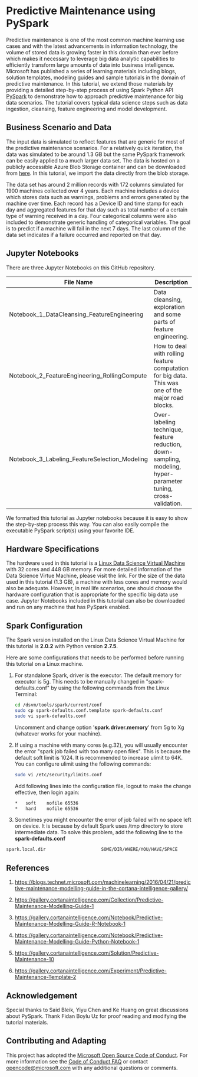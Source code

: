 
# Predictive Maintenance using PySpark

Predictive maintenance is one of the most common machine learning use cases and with the latest advancements in information technology, the volume of stored data is growing faster in this domain than ever before which makes it necessary to leverage big data analytic capabilities to efficiently transform large amounts of data into business intelligence. Microsoft has published a series of learning materials including blogs, solution templates, modeling guides and sample tutorials in the domain of predictive maintenance. In this tutorial, we extend those materials by providing a detailed step-by-step process of using Spark Python API [PySpark](https://spark.apache.org/docs/2.0.2/api/python/index.html) to demonstrate how to approach predictive maintenance for big data scenarios. The tutorial covers typical data science steps such as data ingestion, cleansing, feature engineering and model development.

## Business Scenario and Data

The input data is simulated to reflect features that are generic for most of the predictive maintenance scenarios. For a relatively quick iteration, the data was simulated to be around 1.3 GB but the same PySpark framework can be easily applied to a much larger data set. The data is hosted on a publicly accessible Azure Blob Storage container and can be downloaded from [here](https://pysparksampledata.blob.core.windows.net/sampledata/sampledata.csv). In this tutorial, we import the data directly from the blob storage.

The data set has around 2 million records with 172 columns simulated for 1900 machines collected over 4 years. Each machine includes a device which stores data such as warnings, problems and errors generated by the machine over time. Each record has a Device ID and time stamp for each day and aggregated features for that day such as total number of a certain type of warning received in a day. Four categorical columns were also included to demonstrate generic handling of categorical variables. The goal is to predict if a machine will fail in the next 7 days. The last column of the data set indicates if a failure occurred and reported on that day.

## Jupyter Notebooks

There are  three Jupyter Notebooks on this GitHub repository.

| File Name | Description |
|-----------|-------------|
| Notebook_1_DataCleansing_FeatureEngineering | Data cleansing, exploration and some parts of feature engineering. |
| Notebook_2_FeatureEngineering_RollingCompute | How to deal with rolling feature computation for big data. This was one of the major road blocks. |
| Notebook_3_Labeling_FeatureSelection_Modeling | Over-labeling technique, feature reduction, down-sampling, modeling, hyper-parameter tuning, cross-validation. |

We formatted this tutorial as Jupyter notebooks because it is easy to show the step-by-step process this way. You can also easily compile the executable PySpark script(s) using your favorite IDE.

## Hardware Specifications

The hardware used in this tutorial is a [Linux Data Science Virtual Machine](https://docs.microsoft.com/en-us/azure/machine-learning/machine-learning-data-science-linux-dsvm-intro) with 32 cores and 448 GB memory. For more detailed information of the Data Science Virtue Machine, please visit the link. For the size of the data used in this tutorial (1.3 GB), a machine with less cores and memory would also be adequate. However, in real life scenarios, one should choose the hardware configuration that is appropriate for the specific big data use case. Jupyter Notebooks included in this tutorial can also be downloaded and run on any machine that has PySpark enabled.

## Spark Configuration

The Spark version installed on the Linux Data Science Virtual Machine for this tutorial is **2.0.2** with Python version **2.7.5**.

Here are some configurations that needs to be performed before running this tutorial on a Linux machine.

1. For standalone Spark, driver is the executor. The default memory for executor is 5g. This needs to be manually changed in "spark-defaults.conf" by using the following commands from the Linux Terminal:

	```bash
	cd /dsvm/tools/spark/current/conf
	sudo cp spark-defaults.conf.template spark-defaults.conf
	sudo vi spark-defaults.conf
	```
	Uncomment and change option '**spark.driver.memory**' from 5g to Xg (whatever works for your machine).

2. If using a machine with many cores (e.g.32), you will usually encounter the error "spark job failed with too many open files". This is because the default soft limit is 1024. It is recommended to increase ulimit to 64K. You can configure ulimit using the following commands:

	```bash
	sudo vi /etc/security/limits.conf
	```

	Add following lines into the configuration file, logout to make the change effective, then login again:
	```bash
	*   soft    nofile 65536
	*   hard    nofile 65536
	```
3. Sometimes you might encounter the error of job failed with no space left on device. It is because by default Spark uses /tmp directory to store intermediate data. To solve this problem, add the following line to the **spark-defaults.conf**
```bash
spark.local.dir                     SOME/DIR/WHERE/YOU/HAVE/SPACE
```

## References

1.  https://blogs.technet.microsoft.com/machinelearning/2016/04/21/predictive-maintenance-modelling-guide-in-the-cortana-intelligence-gallery/

2.  https://gallery.cortanaintelligence.com/Collection/Predictive-Maintenance-Modelling-Guide-1

3.  https://gallery.cortanaintelligence.com/Notebook/Predictive-Maintenance-Modelling-Guide-R-Notebook-1

4.  https://gallery.cortanaintelligence.com/Notebook/Predictive-Maintenance-Modelling-Guide-Python-Notebook-1

5.  https://gallery.cortanaintelligence.com/Solution/Predictive-Maintenance-10

6.  https://gallery.cortanaintelligence.com/Experiment/Predictive-Maintenance-Template-2


## Acknowledgement

Special thanks to Said Bleik, Yiyu Chen and Ke Huang on great discussions about PySpark. Thank Fidan Boylu Uz for proof reading and modifying the tutorial materials.


## Contributing and Adapting

This project has adopted the [Microsoft Open Source Code of Conduct](https://opensource.microsoft.com/codeofconduct/). For more information see the [Code of Conduct FAQ](https://opensource.microsoft.com/codeofconduct/faq/) or contact [opencode@microsoft.com](mailto:opencode@microsoft.com) with any additional questions or comments.
